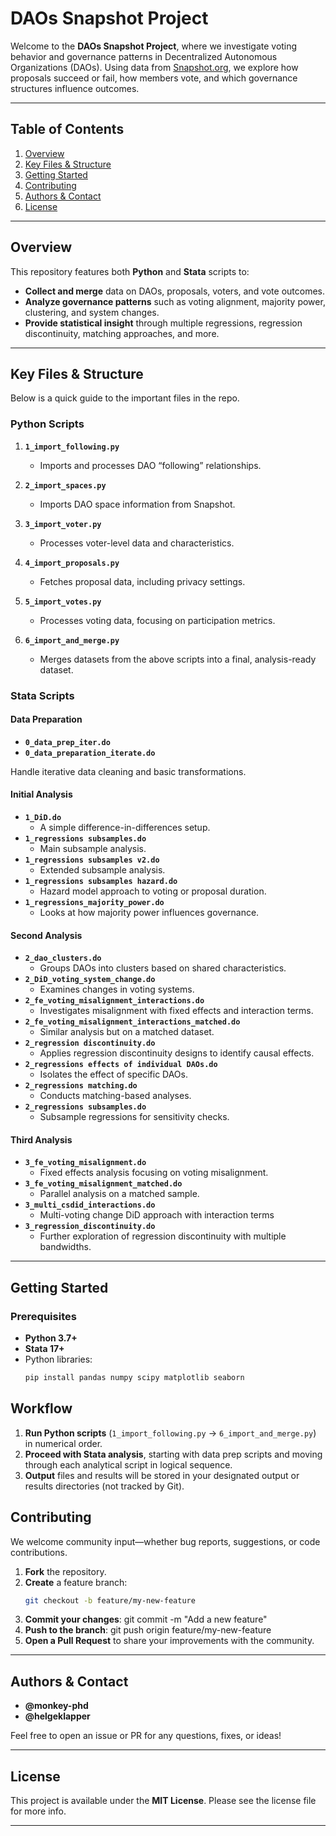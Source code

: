 # DAOs Snapshot Project

Welcome to the **DAOs Snapshot Project**, where we investigate voting behavior and governance patterns in Decentralized Autonomous Organizations (DAOs). Using data from [Snapshot.org](https://snapshot.org/), we explore how proposals succeed or fail, how members vote, and which governance structures influence outcomes.

---

## Table of Contents

1. [Overview](#overview)  
2. [Key Files & Structure](#key-files--structure)  
3. [Getting Started](#getting-started)  
4. [Contributing](#contributing)  
5. [Authors & Contact](#authors--contact)  
6. [License](#license)

---

## Overview

This repository features both **Python** and **Stata** scripts to:

- **Collect and merge** data on DAOs, proposals, voters, and vote outcomes.  
- **Analyze governance patterns** such as voting alignment, majority power, clustering, and system changes.  
- **Provide statistical insight** through multiple regressions, regression discontinuity, matching approaches, and more.

---

## Key Files & Structure

Below is a quick guide to the important files in the repo.

### Python Scripts

1. **`1_import_following.py`**  
   - Imports and processes DAO “following” relationships.

2. **`2_import_spaces.py`**  
   - Imports DAO space information from Snapshot.

3. **`3_import_voter.py`**  
   - Processes voter-level data and characteristics.

4. **`4_import_proposals.py`**  
   - Fetches proposal data, including privacy settings.

5. **`5_import_votes.py`**  
   - Processes voting data, focusing on participation metrics.

6. **`6_import_and_merge.py`**  
   - Merges datasets from the above scripts into a final, analysis-ready dataset.

### Stata Scripts

#### Data Preparation

- **`0_data_prep_iter.do`**  
- **`0_data_preparation_iterate.do`**  

Handle iterative data cleaning and basic transformations.

#### Initial Analysis

- **`1_DiD.do`**  
  - A simple difference-in-differences setup.
- **`1_regressions subsamples.do`**  
  - Main subsample analysis.
- **`1_regressions subsamples v2.do`**  
  - Extended subsample analysis.
- **`1_regressions subsamples hazard.do`**  
  - Hazard model approach to voting or proposal duration.
- **`1_regressions_majority_power.do`**  
  - Looks at how majority power influences governance.

#### Second Analysis

- **`2_dao_clusters.do`**  
  - Groups DAOs into clusters based on shared characteristics.
- **`2_DiD_voting_system_change.do`**  
  - Examines changes in voting systems.
- **`2_fe_voting_misalignment_interactions.do`**  
  - Investigates misalignment with fixed effects and interaction terms.
- **`2_fe_voting_misalignment_interactions_matched.do`**  
  - Similar analysis but on a matched dataset.
- **`2_regression discontinuity.do`**  
  - Applies regression discontinuity designs to identify causal effects.
- **`2_regressions effects of individual DAOs.do`**  
  - Isolates the effect of specific DAOs.
- **`2_regressions matching.do`**  
  - Conducts matching-based analyses.
- **`2_regressions subsamples.do`**  
  - Subsample regressions for sensitivity checks.

#### Third Analysis

- **`3_fe_voting_misalignment.do`**  
  - Fixed effects analysis focusing on voting misalignment.
- **`3_fe_voting_misalignment_matched.do`**  
  - Parallel analysis on a matched sample.
- **`3_multi_csdid_interactions.do`**  
  - Multi-voting change DiD approach with interaction terms
- **`3_regression_discontinuity.do`**  
  - Further exploration of regression discontinuity with multiple bandwidths.

---

## Getting Started

### Prerequisites

- **Python 3.7+**  
- **Stata 17+**  
- Python libraries:
  ```bash
  pip install pandas numpy scipy matplotlib seaborn

## Workflow
1. **Run Python scripts** (`1_import_following.py` → `6_import_and_merge.py`) in numerical order.  
2. **Proceed with Stata analysis**, starting with data prep scripts and moving through each analytical script in logical sequence.  
3. **Output** files and results will be stored in your designated output or results directories (not tracked by Git).

## Contributing
We welcome community input—whether bug reports, suggestions, or code contributions.

1. **Fork** the repository.  
2. **Create** a feature branch:
   ```bash
   git checkout -b feature/my-new-feature
3. **Commit your changes**:
    git commit -m "Add a new feature"
4. **Push to the branch**:
    git push origin feature/my-new-feature
5. **Open a Pull Request** to share your improvements with the community.

---

## Authors & Contact
- **@monkey-phd**
- **@helgeklapper**

Feel free to open an issue or PR for any questions, fixes, or ideas!

---

## License
This project is available under the **MIT License**. Please see the license file for more info.

---
